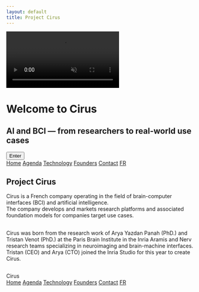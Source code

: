 ```yaml
---
layout: default
title: Project Cirus
---
```


<!-- Intro Section -->
<div id="intro" class="intro-section">
  <video autoplay muted loop playsinline id="bg-video" class="fade-video">
  <source src="{{ site.baseurl }}/assets/video/neurons.mp4" type="video/mp4">
  </video>
  <div class="intro-overlay">
    <h1>Welcome to 
      <span class="cirus-font">
  Ci<span class="red-dot"></span>rus
</span>
    </h1>
    <h2>AI and BCI — from researchers to real-world use cases</h2>
    <button onclick="scrollToMain()">Enter</button>
  </div>
</div>


<div id="main-content" class="background">
  <div class="nav-links">
    <a href="{{ site.baseurl }}/index_en.md">Home</a>
    <a href="{{ site.baseurl }}/about_en.html">Agenda</a>
    <a href="{{ site.baseurl }}/projects_en.html">Technology</a>
    <a href="{{ site.baseurl }}/gallery_en.html">Founders</a>
    <a href="{{ site.baseurl }}/contact_en.html">Contact</a>
    <a href="{{ site.baseurl }}/index.html" class="lang-switch">FR</a>
  </div>  

  <section class="main-section scroll-animate hideable-section">
    <h1 class="fancy-text">Project Cirus</h1>
    <p class="big-desc">
      Cirus is a French company operating in the field of brain-computer interfaces (BCI) and artificial intelligence. <br>
      The company develops and markets research platforms and associated foundation models for companies target use cases.
    </p>
   </section>

  <section class="main-section scroll-animate hideable-section">
    <h1 class="fancy-text"></h1>
  </section>

   <section class="main-section scroll-animate hideable-section">
    <h1 class="fancy-text"></h1>
    <p class="big-desc">
      Cirus was born from the research work of Arya Yazdan Panah (PhD.) and Tristan Venot (PhD.) at the Paris Brain Institute in the Inria Aramis and Nerv research teams specializing in neuroimaging and brain-machine interfaces. <br>
      Tristan (CEO) and Arya (CTO) joined the Inria Studio for this year to create Cirus.
    </p>
  </section>
  <section class="main-section scroll-animate hideable-section">
    <h1 class="fancy-text"></h1>
  </section>
</div>

<div class="nav-banner_banner ">
  <div class="banner-background-text">Cirus</div>
  <div class="nav-links_banner ">
    <a href="{{ site.baseurl }}/index_en.html">Home</a>
    <a href="{{ site.baseurl }}/about_en.html">Agenda</a>
    <a href="{{ site.baseurl }}/projects_en.html">Technology</a>
    <a href="{{ site.baseurl }}/gallery_en.html">Founders</a>
    <a href="{{ site.baseurl }}/contact_en.html">Contact</a>
    <a href="{{ site.baseurl }}/index.html" class="lang-switch">FR</a>
  </div>
</div>


